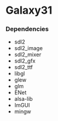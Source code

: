 # Galaxy31

### Dependencies
* sdl2
* sdl2_image
* sdl2_mixer
* sdl2_gfx
* sdl2_ttf
* libgl
* glew
* glm
* ENet
* alsa-lib
* ImGUI
* mingw
